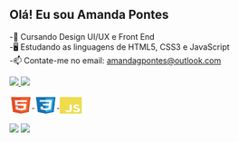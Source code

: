 ## Olá! Eu sou Amanda Pontes

-📘 Cursando Design UI/UX e Front End<br>
-🖥️ Estudando as linguagens de HTML5, CSS3 e JavaScript<br>
-📫 Contate-me no email: amandagpontes@outlook.com<br>

   
 <div>
  <a href="https://github.com/amdgmr">
  <img height="180em" src="https://github-readme-stats.vercel.app/api?username=amdgmr&show_icons=true&theme=dark&include_all_commits=true&count_private=true"/>
  <img height="180em" src="https://github-readme-stats.vercel.app/api/top-langs/?username=amdgmr&layout=compact&langs_count=7&theme=dark"/>
</div>
  
  <div style ="display:inline_block"><br>
    <img align="center" alt="Ama-HTML" height="30" width="40" src="https://raw.githubusercontent.com/devicons/devicon/master/icons/html5/html5-original.svg">
    <img align="center" alt="Ama-CSS" height="30" width="40" src="https://raw.githubusercontent.com/devicons/devicon/master/icons/css3/css3-original.svg">
    <img align="center" alt="Ama-Js" height="30" width="40" src="https://raw.githubusercontent.com/devicons/devicon/master/icons/javascript/javascript-plain.svg">
    <br>

</div>
  <br>
  <div>
  <a href="https://instagram.com/amdgmr" target="_blank"><img src="https://img.shields.io/badge/-Instagram-%23E4405F?style=for-the-badge&logo=instagram&logoColor=white" target="_blank"></a>
  <a href = "mailto:amandagpontes@outlook.com"><img src="[https://raw.githubusercontent.com/simple-icons/simple-icons/develop/icons/microsoftoutlook.svg](https://raw.githubusercontent.com/PlanetWilson/Office365icons/62479577bc535e75e5253a90b8521fc2759e80c2/Outlook_OfficeCore10_32x_24x_20x_16x_01-22-2019.svg)https://raw.githubusercontent.com/PlanetWilson/Office365icons/62479577bc535e75e5253a90b8521fc2759e80c2/Outlook_OfficeCore10_32x_24x_20x_16x_01-22-2019.svg" target="_blank"></a>
  <a href="https://www.linkedin.com/in/amanda-pontess/" target="_blank"></a> 
  </div>











